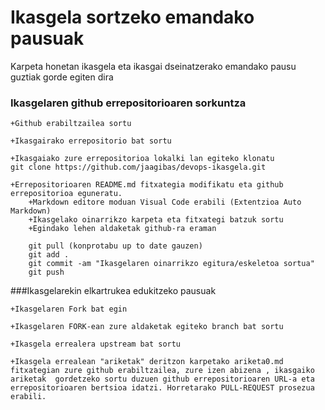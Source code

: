 # Ikasgela sortzeko emandako pausuak

Karpeta honetan ikasgela eta ikasgai dseinatzerako emandako pausu guztiak gorde egiten dira

### Ikasgelaren github errepositorioaren sorkuntza

```
+Github erabiltzailea sortu

+Ikasgairako errepositorio bat sortu

+Ikasgaiako zure errepositorioa lokalki lan egiteko klonatu
git clone https://github.com/jaagibas/devops-ikasgela.git

+Errepositorioaren README.md fitxategia modifikatu eta github errepositorioa eguneratu.
    +Markdown editore moduan Visual Code erabili (Extentzioa Auto Markdown)
    +Ikasgelako oinarrikzo karpeta eta fitxategi batzuk sortu
    +Egindako lehen aldaketak github-ra eraman
    
    git pull (konprotabu up to date gauzen)
    git add . 
    git commit -am "Ikasgelaren oinarrikzo egitura/eskeletoa sortua"
    git push

```



###Ikasgelarekin elkartrukea edukitzeko pausuak
```
+Ikasgelaren Fork bat egin

+Ikasgelaren FORK-ean zure aldaketak egiteko branch bat sortu

+Ikasgela errealera upstream bat sortu

+Ikasgela errealean "ariketak" deritzon karpetako ariketa0.md fitxategian zure github erabiltzailea, zure izen abizena , ikasgaiko ariketak  gordetzeko sortu duzuen github errepositorioaren URL-a eta errepositorioaren bertsioa idatzi. Horretarako PULL-REQUEST prosezua erabili.
```